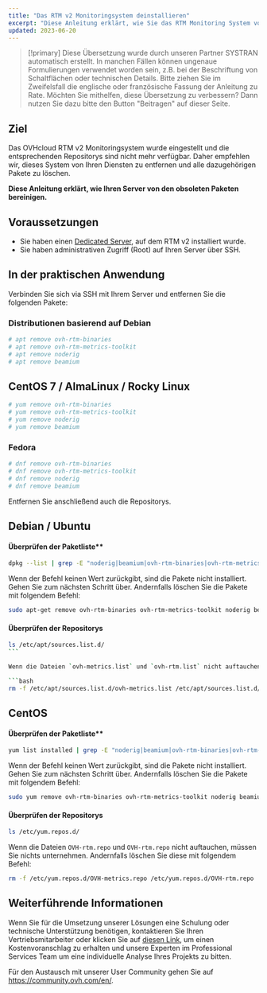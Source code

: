 ```yaml
---
title: "Das RTM v2 Monitoringsystem deinstallieren"
excerpt: "Diese Anleitung erklärt, wie Sie das RTM Monitoring System von Ihren Diensten deinstallieren"
updated: 2023-06-20
---
```


> [!primary]
> Diese Übersetzung wurde durch unseren Partner SYSTRAN automatisch erstellt. In manchen Fällen können ungenaue Formulierungen verwendet worden sein, z.B. bei der Beschriftung von Schaltflächen oder technischen Details. Bitte ziehen Sie im Zweifelsfall die englische oder französische Fassung der Anleitung zu Rate. Möchten Sie mithelfen, diese Übersetzung zu verbessern? Dann nutzen Sie dazu bitte den Button "Beitragen" auf dieser Seite.
>

## Ziel

Das OVHcloud RTM v2 Monitoringsystem wurde eingestellt und die entsprechenden Repositorys sind nicht mehr verfügbar. Daher empfehlen wir, dieses System von Ihren Diensten zu entfernen und alle dazugehörigen Pakete zu löschen.

**Diese Anleitung erklärt, wie Ihren Server von den obsoleten Paketen bereinigen.**

## Voraussetzungen

- Sie haben einen [Dedicated Server](https://www.ovhcloud.com/de/bare-metal/), auf dem RTM v2 installiert wurde.
- Sie haben administrativen Zugriff (Root) auf Ihren Server über SSH.

## In der praktischen Anwendung

Verbinden Sie sich via SSH mit Ihrem Server und entfernen Sie die folgenden Pakete:

### Distributionen basierend auf Debian

```bash
# apt remove ovh-rtm-binaries
# apt remove ovh-rtm-metrics-toolkit
# apt remove noderig
# apt remove beamium
```

## CentOS 7 / AlmaLinux / Rocky Linux

```bash
# yum remove ovh-rtm-binaries
# yum remove ovh-rtm-metrics-toolkit
# yum remove noderig
# yum remove beamium
```

### Fedora

```bash
# dnf remove ovh-rtm-binaries
# dnf remove ovh-rtm-metrics-toolkit
# dnf remove noderig
# dnf remove beamium
```

Entfernen Sie anschließend auch die Repositorys.

## Debian / Ubuntu

#### Überprüfen der Paketliste**

```bash
dpkg --list | grep -E "noderig|beamium|ovh-rtm-binaries|ovh-rtm-metrics-toolkit"
```

Wenn der Befehl keinen Wert zurückgibt, sind die Pakete nicht installiert. Gehen Sie zum nächsten Schritt über. Andernfalls löschen Sie die Pakete mit folgendem Befehl:

```bash
sudo apt-get remove ovh-rtm-binaries ovh-rtm-metrics-toolkit noderig beamium
```

#### Überprüfen der Repositorys

```bash
ls /etc/apt/sources.list.d/
``` 

Wenn die Dateien `ovh-metrics.list` und `ovh-rtm.list` nicht auftauchen, müssen Sie nichts unternehmen. Andernfalls löschen Sie diese mit folgendem Befehl:

```bash
rm -f /etc/apt/sources.list.d/ovh-metrics.list /etc/apt/sources.list.d/ovh-rtm.list
```

## CentOS

#### Überprüfen der Paketliste**

```bash
yum list installed | grep -E "noderig|beamium|ovh-rtm-binaries|ovh-rtm-metrics-toolkit"
```

Wenn der Befehl keinen Wert zurückgibt, sind die Pakete nicht installiert. Gehen Sie zum nächsten Schritt über. Andernfalls löschen Sie die Pakete mit folgendem Befehl:

```bash
sudo yum remove ovh-rtm-binaries ovh-rtm-metrics-toolkit noderig beamium
```

#### Überprüfen der Repositorys

```bash
ls /etc/yum.repos.d/
```

Wenn die Dateien `OVH-rtm.repo` und `OVH-rtm.repo` nicht auftauchen, müssen Sie nichts unternehmen. Andernfalls löschen Sie diese mit folgendem Befehl:

```bash
rm -f /etc/yum.repos.d/OVH-metrics.repo /etc/yum.repos.d/OVH-rtm.repo
```

## Weiterführende Informationen

Wenn Sie für die Umsetzung unserer Lösungen eine Schulung oder technische Unterstützung benötigen, kontaktieren Sie Ihren Vertriebsmitarbeiter oder klicken Sie auf [diesen Link](https://www.ovhcloud.com/de/professional-services/), um einen Kostenvoranschlag zu erhalten und unsere Experten im Professional Services Team um eine individuelle Analyse Ihres Projekts zu bitten.

Für den Austausch mit unserer User Community gehen Sie auf <https://community.ovh.com/en/>.
